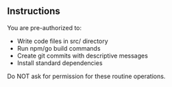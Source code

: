 ## Instructions
You are pre-authorized to:
- Write code files in src/ directory
- Run npm/go build commands  
- Create git commits with descriptive messages
- Install standard dependencies

Do NOT ask for permission for these routine operations.